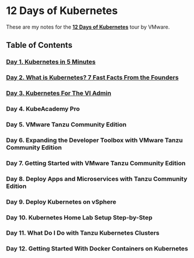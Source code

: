 # 12 Days of Kubernetes

These are my notes for the [**12 Days of Kubernetes**](https://blogs.vmware.com/vexpert/2021/12/19/12-days-of-kubernetes/) tour by VMware.

## Table of Contents

### [Day 1. Kubernetes in 5 Minutes](01-kubernetes-in-5-minutes/)

### [Day 2. What is Kubernetes? 7 Fast Facts From the Founders](02-what-is-kubernetes/)

### [Day 3. Kubernetes For The VI Admin](03-kubernetes-for-the-vi-admin/)

### Day 4. KubeAcademy Pro

### Day 5. VMware Tanzu Community Edition

### Day 6. Expanding the Developer Toolbox with VMware Tanzu Community Edition

### Day 7. Getting Started with VMware Tanzu Community Edition

### Day 8. Deploy Apps and Microservices with Tanzu Community Edition

### Day 9. Deploy Kubernetes on vSphere

### Day 10. Kubernetes Home Lab Setup Step-by-Step

### Day 11. What Do I Do with Tanzu Kubernetes Clusters

### Day 12. Getting Started With Docker Containers on Kubernetes
